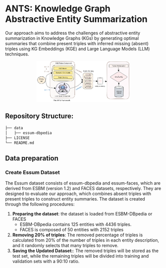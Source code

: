 # ANTS: Knowledge Graph Abstractive Entity Summarization

Our approach aims to address the challenges of abstractive entity summarization in Knowledge Graphs (KGs) by generating optimal summaries that combine present triples with inferred missing (absent) triples using KG Embeddings (KGE) and Large Language Models (LLM) techniques.

<p align="center">
<img src="images/ANTs.jpg" width="60%">
</p>

## Repository Structure: 
```
├── data
│   ├── essum-dbpedia
├── LICENSE
└── README.md
```

## Data preparation
### Create Essum Dataset
The Essum dataset consists of essum-dbpedia and essum-faces, which are derived from ESBM (version 1.2) and FACES datasets, respectively. They are designed to evaluate our approach, which combines absent triples with present triples to construct entity summaries. The dataset is created through the following procedures:

1. **Preparing the dataset**: the dataset is loaded from ESBM-DBpedia or FACES
   - ESBM-DBpedia contains 125 entities with 4436 triples.
   - FACES is composed of 50 entities with 2152 triples
3. **Removing 20% of triples**: The removed percentage of triples is calculated from 20% of the number of triples in each entity description, and it randomly selects that many triples to remove.
4. **Saving the Updated Dataset:**: The removed triples will be stored as the test set, while the remaining triples will be divided into training and validation sets with a 90:10 ratio.